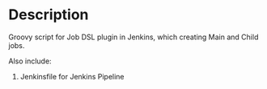 # Description
Groovy script for Job DSL plugin in Jenkins, which creating Main and Child jobs.

Also include:
1. Jenkinsfile for Jenkins Pipeline
